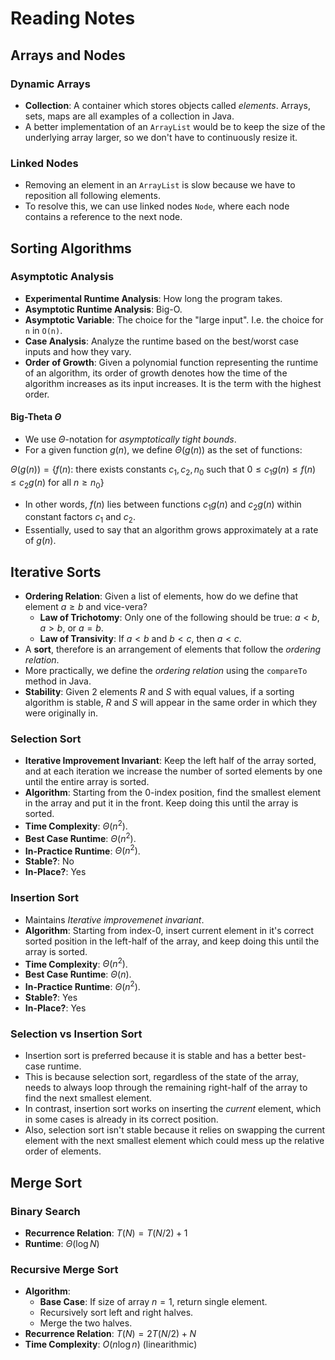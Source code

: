 # Reading Notes

## Arrays and Nodes

### Dynamic Arrays

- **Collection**: A container which stores objects called *elements*. Arrays, sets, maps are all examples of a collection in Java.
- A better implementation of an `ArrayList` would be to keep the size of the underlying array larger, so we don't have to continuously resize it.

### Linked Nodes

- Removing an element in an `ArrayList` is slow because we have to reposition all following elements.
- To resolve this, we can use linked nodes `Node`, where each node contains a reference to the next node.

## Sorting Algorithms

### Asymptotic Analysis

- **Experimental Runtime Analysis**: How long the program takes.
- **Asymptotic Runtime Analysis**: Big-O.
- **Asymptotic Variable**: The choice for the "large input". I.e. the choice for `n` in `O(n)`.
- **Case Analysis**: Analyze the runtime based on the best/worst case inputs and how they vary.
- **Order of Growth**: Given a polynomial function representing the runtime of an algorithm, its order of growth denotes how the time of the algorithm increases as its input increases. It is the term with the highest order.

#### Big-Theta $\Theta$

- We use $\Theta$-notation for *asymptotically tight bounds*.
- For a given function $g(n)$, we define $\Theta(g(n))$ as the set of functions:

$\Theta(g(n))=\{f(n):$ there exists  constants $c_1,c_2,n_0$ such that $0\le c_1g(n)\le f(n)\le c_2g(n)$ for all $n\ge n_0\}$

- In other words, $f(n)$ lies between functions $c_1g(n)$ and $c_2g(n)$ within constant factors $c_1$ and $c_2$.
- Essentially, used to say that an algorithm grows approximately at a rate of $g(n)$.

## Iterative Sorts

- **Ordering Relation**: Given a list of elements, how do we define that element $a\ge b$ and vice-vera?
  - **Law of Trichotomy**: Only one of the following should be true: $a<b$, $a>b$, or $a=b$.
  - **Law of Transivity**: If $a<b$ and $b<c$, then $a<c$.
- A **sort**, therefore is an arrangement of elements that follow the *ordering relation*.
- More practically, we define the *ordering relation* using the `compareTo` method in Java.
- **Stability**: Given 2 elements $R$ and $S$ with equal values, if a sorting algorithm is stable, $R$ and $S$ will appear in the same order in which they were originally in.

### Selection Sort

- **Iterative Improvement Invariant**: Keep the left half of the array sorted, and at each iteration we increase the number of sorted elements by one until the entire array is sorted.
- **Algorithm**: Starting from the 0-index position, find the smallest element in the array and put it in the front. Keep doing this until the array is sorted.
- **Time Complexity**: $\Theta(n^2)$.
- **Best Case Runtime**: $\Theta(n^2)$.
- **In-Practice Runtime**: $\Theta(n^2)$.
- **Stable?**: No
- **In-Place?**: Yes

### Insertion Sort

- Maintains *Iterative improvemenet invariant*.
- **Algorithm**: Starting from index-0, insert current element in it's correct sorted position in the left-half of the array, and keep doing this until the array is sorted.
- **Time Complexity**: $\Theta(n^2)$.
- **Best Case Runtime**: $\Theta(n)$.
- **In-Practice Runtime**: $\Theta(n^2)$.
- **Stable?**: Yes
- **In-Place?**: Yes

### Selection vs Insertion Sort

- Insertion sort is preferred because it is stable and has a better best-case runtime.
- This is because selection sort, regardless of the state of the array, needs to always loop through the remaining right-half of the array to find the next smallest element.
- In contrast, insertion sort works on inserting the *current* element, which in some cases is already in its correct position.
- Also, selection sort isn't stable because it relies on swapping the current element with the next smallest element which could mess up the relative order of elements.

## Merge Sort

### Binary Search

- **Recurrence Relation**: $T(N) = T(N/2)+1$
- **Runtime**: $\Theta(\log N)$

### Recursive Merge Sort

- **Algorithm**:
  - **Base Case**: If size of array $n=1$, return single element.
  - Recursively sort left and right halves.
  - Merge the two halves.
- **Recurrence Relation**: $T(N) = 2T(N/2)+N$
- **Time Complexity**: $O(n\log n)$ (linearithmic)
